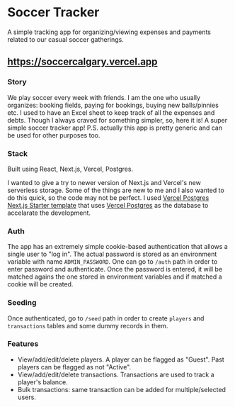 # Soccer Tracker
A simple tracking app for organizing/viewing expenses and payments related to our casual soccer gatherings.

## https://soccercalgary.vercel.app

### Story
We play soccer every week with friends. I am the one who usually organizes: booking fields, paying for bookings, buying new balls/pinnies etc. I used to have an Excel sheet to keep track of all the expenses and debts. Though I always craved for something simpler, so, here it is! A super simple soccer tracker app! P.S. actually this app is pretty generic and can be used for other purposes too.

### Stack
Built using React, Next.js, Vercel, Postgres.

I wanted to give a try to newer version of Next.js and Vercel's new serverless storage. Some of the things are new to me and I also wanted to do this quick, so the code may not be perfect.
I used [Vercel Postgres Next.js Starter template](https://vercel.com/templates/next.js/postgres-starter) that uses [Vercel Postgres](https://vercel.com/postgres) as the database to accelarate the development.

### Auth
The app has an extremely simple cookie-based authentication that allows a single user to "log in". The actual password is stored as an environment variable with name `ADMIN_PASSWORD`. One can go to `/auth` path in order to enter password and authenticate. Once the password is entered, it will be matched agains the one stored in environment variables and if matched a cookie will be created.

### Seeding
Once authenticated, go to `/seed` path in order to create `players` and `transactions` tables and some dummy records in them.

### Features
 - View/add/edit/delete players. A player can be flagged as "Guest". Past players can be flagged as not "Active".
 - View/add/edit/delete transactions. Transactions are used to track a player's balance.
 - Bulk transactions: same transaction can be added for multiple/selected users.

